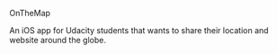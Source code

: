 OnTheMap

An iOS app for Udacity students that wants to share their location and website around the globe.
